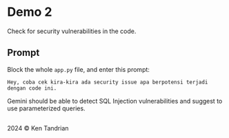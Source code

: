 # Demo 2

Check for security vulnerabilities in the code.

## Prompt

Block the whole `app.py` file, and enter this prompt:
```
Hey, coba cek kira-kira ada security issue apa berpotensi terjadi dengan code ini.
```

Gemini should be able to detect SQL Injection vulnerabilities and suggest to use parameterized queries.

##

2024 &copy; Ken Tandrian